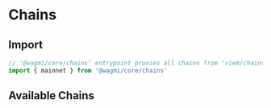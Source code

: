 <script setup>
import SearchChains from '../../components/SearchChains.vue'
</script>

# Chains

## Import

```ts
// '@wagmi/core/chains' entrypoint proxies all chains from 'viem/chains'
import { mainnet } from '@wagmi/core/chains'
```

## Available Chains

<SearchChains />

<!--@include: @shared/create-chain.md-->
